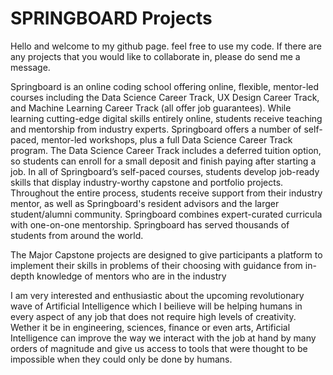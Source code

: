 # SPRINGBOARD Projects
Hello and welcome to my github page. feel free to use my code. If there are any projects that you would like to collaborate in, please do send me a message.

Springboard is an online coding school offering online, flexible, mentor-led courses including the Data Science Career Track, UX Design Career Track, and Machine Learning Career Track (all offer job guarantees). While learning cutting-edge digital skills entirely online, students receive teaching and mentorship from industry experts. Springboard offers a number of self-paced, mentor-led workshops, plus a full Data Science Career Track program. The Data Science Career Track includes a deferred tuition option, so students can enroll for a small deposit and finish paying after starting a job. In all of Springboard’s self-paced courses, students develop job-ready skills that display industry-worthy capstone and portfolio projects. Throughout the entire process, students receive support from their industry mentor, as well as Springboard's resident advisors and the larger student/alumni community. Springboard combines expert-curated curricula with one-on-one mentorship. Springboard has served thousands of students from around the world.

The Major Capstone projects are designed to give participants a platform to implement their skills in problems of their choosing with guidance from in-depth knowledge of mentors who are in the industry

I am very interested and enthusiastic about the upcoming revolutionary wave of Artificial Intelligence which I beilieve will be helping humans in every aspect of any job that does not require high levels of creativity. Wether it be in engineering, sciences, finance or even arts, Artificial Intelligence can improve the way we interact with the job at hand by many orders of magnitude and give us access to tools that were thought to be impossible when they could only be done by humans. 


